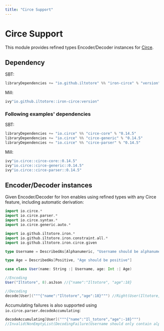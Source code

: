 ```yaml
---
title: "Circe Support"
---
```


# Circe Support

This module provides refined types Encoder/Decoder instances for [Circe](https://circe.github.io/circe/).

## Dependency

SBT:

```scala 
libraryDependencies += "io.github.iltotore" %% "iron-circe" % "version"
```

Mill:

```scala 
ivy"io.github.iltotore::iron-circe:version"
```

### Following examples' dependencies

SBT:

```scala 
libraryDependencies += "io.circe" %% "circe-core" % "0.14.5"
libraryDependencies += "io.circe" %% "circe-generic" % "0.14.5"
libraryDependencies += "io.circe" %% "circe-parser" % "0.14.5"
```

Mill:

```scala 
ivy"io.circe::circe-core::0.14.5"
ivy"io.circe::circe-generic::0.14.5"
ivy"io.circe::circe-parser::0.14.5"
```

## Encoder/Decoder instances

Given Encoder/Decoder for Iron enables using refined types with any Circe feature, including automatic derivation:

```scala 
import io.circe.*
import io.circe.parser.*
import io.circe.syntax.*
import io.circe.generic.auto.*

import io.github.iltotore.iron.*
import io.github.iltotore.iron.constraint.all.*
import io.github.iltotore.iron.circe.given

type Username = DescribedAs[Alphanumeric, "Username should be alphanumeric"]

type Age = DescribedAs[Positive, "Age should be positive"]

case class User(name: String :| Username, age: Int :| Age)

//Encoding
User("Iltotore", 8).asJson //{"name":"Iltotore", "age":18}

//Decoding
decode[User]("""{"name":"Iltotore","age":18}""") //Right(User(Iltotore, 18))
```

Accumulating failures is also supported using `io.circe.parser.decodeAccumulating`:

```scala 
decodeAccumulating[User]("""{"name":"Il_totore","age":-18}""")
//Invalid(NonEmptyList(DecodingFailure(Username should only contain alphanumeric characters., List(DownField(name))), DecodingFailure(Age should be positive, List(DownField(age)))))
```
